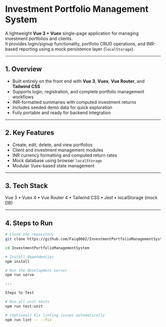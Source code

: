 # Investment Portfolio Management System

A lightweight **Vue 3 + Vuex** single-page application for managing investment portfolios and clients.  
It provides login/signup functionality, portfolio CRUD operations, and INR-based reporting using a mock persistence layer (`localStorage`).

---

## 1. Overview
- Built entirely on the front end with **Vue 3**, **Vuex**, **Vue Router**, and **Tailwind CSS**  
- Supports login, registration, and complete portfolio management workflows  
- INR-formatted summaries with computed investment returns  
- Includes seeded demo data for quick exploration  
- Fully portable and ready for backend integration  

---

## 2. Key Features
- Create, edit, delete, and view portfolios  
- Client and investment management modules  
- INR currency formatting and computed return rates  
- Mock database using browser `localStorage`  
- Modular Vuex-based state management  

---

## 3. Tech Stack
Vue 3 • Vuex 4 • Vue Router 4 • Tailwind CSS • Jest • localStorage (mock DB)

---

## 4. Steps to Run
```bash
# Clone the repository
git clone https://github.com/Faiq0602/InvestmentPortfolioManagementSystem.git

cd InvestmentPortfolioManagementSystem

# Install dependencies
npm install

# Run the development server
npm run serve

---

Steps to Test

# Run all unit tests
npm run test:unit

# (Optional) Fix linting issues automatically
npm run lint -- --fix

